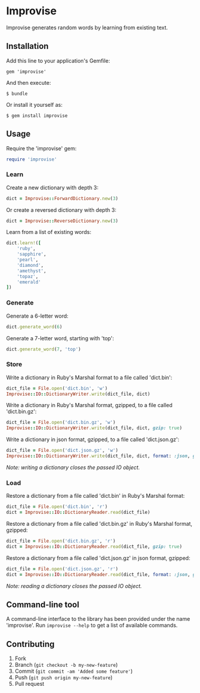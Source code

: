 # Improvise
Improvise generates random words by learning from existing text.

## Installation
Add this line to your application's Gemfile:

```
gem 'improvise'
```

And then execute:

```
$ bundle
```
Or install it yourself as:

```
$ gem install improvise
```

## Usage
Require the 'improvise' gem:

```ruby
require 'improvise'
```

### Learn
Create a new dictionary with depth 3:

```ruby
dict = Improvise::ForwardDictionary.new(3)
```

Or create a reversed dictionary with depth 3:

```ruby
dict = Improvise::ReverseDictionary.new(3)
```

Learn from a list of existing words:

```ruby
dict.learn!([
    'ruby', 
    'sapphire', 
    'pearl', 
    'diamond', 
    'amethyst', 
    'topaz', 
    'emerald'
])
```

### Generate
Generate a 6-letter word:

```ruby
dict.generate_word(6)
```

Generate a 7-letter word, starting with 'top':

```ruby
dict.generate_word(7, 'top')
```

### Store
Write a dictionary in Ruby's Marshal format to a file called 'dict.bin':

```ruby
dict_file = File.open('dict.bin', 'w')
Improvise::IO::DictionaryWriter.write(dict_file, dict)
```

Write a dictionary in Ruby's Marshal format, gzipped, to a file called 'dict.bin.gz':

```ruby
dict_file = File.open('dict.bin.gz', 'w')
Improvise::IO::DictionaryWriter.write(dict_file, dict, gzip: true)
```

Write a dictionary in json format, gzipped, to a file called 'dict.json.gz':

```ruby
dict_file = File.open('dict.json.gz', 'w')
Improvise::IO::DictionaryWriter.write(dict_file, dict, format: :json, gzip: true)
```

*Note: writing a dictionary closes the passed IO object.*

### Load
Restore a dictionary from a file called 'dict.bin' in Ruby's Marshal format:

```ruby
dict_file = File.open('dict.bin', 'r')
dict = Improvise::IO::DictionaryReader.read(dict_file)
```

Restore a dictionary from a file called 'dict.bin.gz' in Ruby's Marshal format, gzipped:

```ruby
dict_file = File.open('dict.bin.gz', 'r')
dict = Improvise::IO::DictionaryReader.read(dict_file, gzip: true)
```

Restore a dictionary from a file called 'dict.json.gz' in json format, gzipped:

```ruby
dict_file = File.open('dict.json.gz', 'r')
dict = Improvise::IO::DictionaryReader.read(dict_file, format: :json, gzip: true)
```

*Note: reading a dictionary closes the passed IO object.*

## Command-line tool
A command-line interface to the library has been provided under the name 'improvise'. 
Run `improvise --help` to get a list of available commands.

## Contributing
1. Fork
2. Branch (`git checkout -b my-new-feature`)
3. Commit (`git commit -am 'Added some feature'`)
4. Push (`git push origin my-new-feature`)
5. Pull request